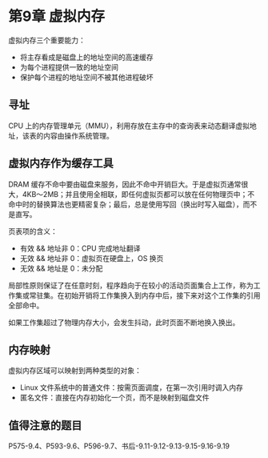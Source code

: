 # 第9章 虚拟内存

虚拟内存三个重要能力：

- 将主存看成是磁盘上的地址空间的高速缓存
- 为每个进程提供一致的地址空间
- 保护每个进程的地址空间不被其他进程破坏

## 寻址

CPU 上的内存管理单元（MMU），利用存放在主存中的查询表来动态翻译虚拟地址，该表的内容由操作系统管理。

## 虚拟内存作为缓存工具

DRAM 缓存不命中要由磁盘来服务，因此不命中开销巨大。于是虚拟页通常很大，4KB～2MB；并且使用全相联，即任何虚拟页都可以放在任何物理页中；不命中时的替换算法也更精密复杂；最后，总是使用写回（换出时写入磁盘），而不是直写。

页表项的含义：

- 有效 && 地址非 0：CPU 完成地址翻译
- 无效 && 地址非 0：虚拟页在硬盘上，OS 换页
- 无效 && 地址是 0：未分配

局部性原则保证了在任意时刻，程序趋向于在较小的活动页面集合上工作，称为工作集或常驻集。在初始开销将工作集换入到内存中后，接下来对这个工作集的引用全部命中。

如果工作集超过了物理内存大小，会发生抖动，此时页面不断地换入换出。

## 内存映射

虚拟内存区域可以映射到两种类型的对象：

- Linux 文件系统中的普通文件：按需页面调度，在第一次引用时调入内存
- 匿名文件：直接在内存初始化一个页，而不是映射到磁盘文件

## 值得注意的题目

P575-9.4、P593-9.6、P596-9.7、书后-9.11-9.12-9.13-9.15-9.16-9.19
